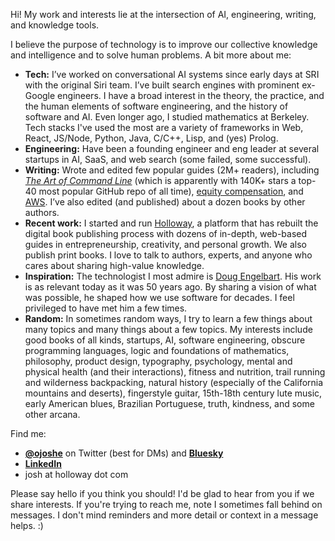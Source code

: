 Hi! My work and interests lie at the intersection of AI, engineering, writing, and knowledge tools.

I believe the purpose of technology is to improve our collective knowledge and intelligence and to solve human problems. A bit more about me:

- **Tech:** I’ve worked on conversational AI systems since early days at SRI with the original Siri team. I’ve built search engines with prominent ex-Google engineers. I have a broad interest in the theory, the practice, and the human elements of software engineering, and the history of software and AI. Even longer ago, I studied mathematics at Berkeley. Tech stacks I've used the most are a variety of frameworks in Web, React, JS/Node, Python, Java, C/C++, Lisp, and (yes) Prolog.
- **Engineering:** Have been a founding engineer and eng leader at several startups in AI, SaaS, and web search (some failed, some successful). 
- **Writing:** Wrote and edited few popular guides (2M+ readers), including [*The Art of Command Line*](https://github.com/jlevy/the-art-of-command-line) (which is apparently with 140K+ stars a top-40 most popular GitHub repo of all time), [equity compensation](https://www.holloway.com/g/equity-compensation), and [AWS](https://github.com/open-guides/og-aws). I’ve also edited (and published) about a dozen books by other authors.
- **Recent work:** I started and run [Holloway](https://www.holloway.com/catalog), a platform that has rebuilt the digital book publishing process with dozens of in-depth, web-based guides in entrepreneurship, creativity, and personal growth. We also publish print books. I love to talk to authors, experts, and anyone who cares about sharing high-value knowledge.
- **Inspiration:** The technologist I most admire is [Doug Engelbart](https://en.wikipedia.org/wiki/Douglas_Engelbart). His work is as relevant today as it was 50 years ago. By sharing a vision of what was possible, he shaped how we use software for decades. I feel privileged to have met him a few times.
- **Random:** In sometimes random ways, I try to learn a few things about many topics and many things about a few topics. My interests include good books of all kinds, startups, AI, software engineering, obscure programming languages, logic and foundations of mathematics, philosophy, product design, typography, psychology, mental and physical health (and their interactions), fitness and nutrition, trail running and wilderness backpacking, natural history (especially of the California mountains and deserts), fingerstyle guitar, 15th-18th century lute music, early American blues, Brazilian Portuguese, truth, kindness, and some other arcana.

Find me:
- [**@ojoshe**](https://twitter.com/ojoshe) on Twitter (best for DMs) and [**Bluesky**](https://bsky.app/profile/ojoshe.bsky.social)
- [**LinkedIn**](https://www.linkedin.com/in/jlevy/)
- josh at holloway dot com

Please say hello if you think you should! I'd be glad to hear from you if we share interests.
If you're trying to reach me, note I sometimes fall behind on messages. I don't mind reminders and more detail or context in a message helps. :)
